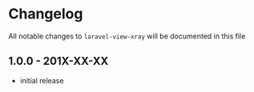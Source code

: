 # Changelog

All notable changes to `laravel-view-xray` will be documented in this file

## 1.0.0 - 201X-XX-XX

- initial release
